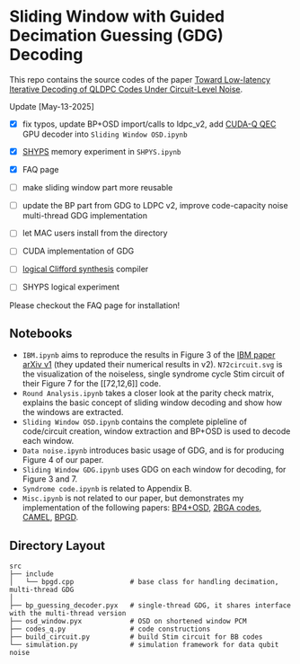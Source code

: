 # Sliding Window with Guided Decimation Guessing (GDG) Decoding

This repo contains the source codes of the paper [Toward Low-latency Iterative Decoding of QLDPC Codes Under Circuit-Level Noise](https://arxiv.org/pdf/2403.18901.pdf).

Update [May-13-2025]
- [x] fix typos, update BP+OSD import/calls to ldpc_v2, add [CUDA-Q QEC](https://nvidia.github.io/cudaqx/components/qec/introduction.html) GPU decoder into `Sliding Window OSD.ipynb`
- [x] [SHYPS](https://arxiv.org/pdf/2502.07150) memory experiment in `SHPYS.ipynb`
- [x] FAQ page
- [ ] make sliding window part more reusable
- [ ] update the BP part from GDG to LDPC v2, improve code-capacity noise multi-thread GDG implementation
- [ ] let MAC users install from the directory
- [ ] CUDA implementation of GDG
- [ ] [logical Clifford synthesis](https://github.com/gongaa/RM127/blob/main/efficiency.pdf) compiler
- [ ] SHYPS logical experiment 


Please checkout the FAQ page for installation!

## Notebooks

- `IBM.ipynb` aims to reproduce the results in Figure 3 of the [IBM paper arXiv v1](https://arxiv.org/pdf/2308.07915v1.pdf) (they updated their numerical results in v2). `N72circuit.svg` is the visualization of the noiseless, single syndrome cycle Stim circuit of their Figure 7 for the [[72,12,6]] code.
- `Round Analysis.ipynb` takes a closer look at the parity check matrix, explains the basic concept of sliding window decoding and show how the windows are extracted.
- `Sliding Window OSD.ipynb` contains the complete pipleline of code/circuit creation, window extraction and BP+OSD is used to decode each window.
- `Data noise.ipynb` introduces basic usage of GDG, and is for producing Figure 4 of our paper.
- `Sliding Window GDG.ipynb` uses GDG on each window for decoding, for Figure 3 and 7.
- `Syndrome code.ipynb` is related to Appendix B.
- `Misc.ipynb` is not related to our paper, but demonstrates my implementation of the following papers: [BP4+OSD](https://quantum-journal.org/papers/q-2021-11-22-585/pdf/), [2BGA codes](https://arxiv.org/pdf/2306.16400.pdf), [CAMEL](https://arxiv.org/pdf/2401.06874.pdf), [BPGD](https://arxiv.org/pdf/2312.10950.pdf).

## Directory Layout
    src
    ├── include
    │   └── bpgd.cpp              # base class for handling decimation, multi-thread GDG
    │
    ├── bp_guessing_decoder.pyx   # single-thread GDG, it shares interface with the multi-thread version
    ├── osd_window.pyx            # OSD on shortened window PCM
    ├── codes_q.py                # code constructions
    ├── build_circuit.py          # build Stim circuit for BB codes
    └── simulation.py             # simulation framework for data qubit noise